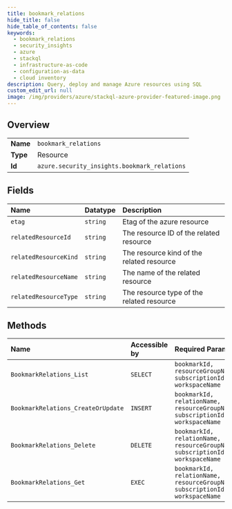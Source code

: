 ```yaml
---
title: bookmark_relations
hide_title: false
hide_table_of_contents: false
keywords:
  - bookmark_relations
  - security_insights
  - azure    
  - stackql
  - infrastructure-as-code
  - configuration-as-data
  - cloud inventory
description: Query, deploy and manage Azure resources using SQL
custom_edit_url: null
image: /img/providers/azure/stackql-azure-provider-featured-image.png
---
```

  
    

## Overview
<table><tbody>
<tr><td><b>Name</b></td><td><code>bookmark_relations</code></td></tr>
<tr><td><b>Type</b></td><td>Resource</td></tr>
<tr><td><b>Id</b></td><td><code>azure.security_insights.bookmark_relations</code></td></tr>
</tbody></table>

## Fields
| Name | Datatype | Description |
|:-----|:---------|:------------|
| `etag` | `string` | Etag of the azure resource |
| `relatedResourceId` | `string` | The resource ID of the related resource |
| `relatedResourceKind` | `string` | The resource kind of the related resource |
| `relatedResourceName` | `string` | The name of the related resource |
| `relatedResourceType` | `string` | The resource type of the related resource |
## Methods
| Name | Accessible by | Required Params | Description |
|:-----|:--------------|:----------------|:------------|
| `BookmarkRelations_List` | `SELECT` | `bookmarkId, resourceGroupName, subscriptionId, workspaceName` | Gets all bookmark relations. |
| `BookmarkRelations_CreateOrUpdate` | `INSERT` | `bookmarkId, relationName, resourceGroupName, subscriptionId, workspaceName` | Creates the bookmark relation. |
| `BookmarkRelations_Delete` | `DELETE` | `bookmarkId, relationName, resourceGroupName, subscriptionId, workspaceName` | Delete the bookmark relation. |
| `BookmarkRelations_Get` | `EXEC` | `bookmarkId, relationName, resourceGroupName, subscriptionId, workspaceName` | Gets a bookmark relation. |
